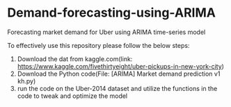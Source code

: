 # Demand-forecasting-using-ARIMA
Forecasting market demand for Uber using ARIMA time-series model

To effectively use this repository please follow the below steps:
1) Download the dat from kaggle.com(link: https://www.kaggle.com/fivethirtyeight/uber-pickups-in-new-york-city)
2) Download the Python code(File: [ARIMA] Market demand prediction v1 kh.py)
3) run the code on the Uber-2014 dataset and utilize the functions in the code to tweak and optimize the model
